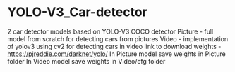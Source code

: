 # YOLO-V3_Car-detector
2 car detector models based on YOLO-V3 COCO detector
Picture - full model from scratch for detecting cars from pictures
Video - implementation of yolov3 using cv2 for detecting cars in video
link to download weights - https://pjreddie.com/darknet/yolo/
In Picture model save weights in Picture folder
In Video model save weights in Video/cfg folder
